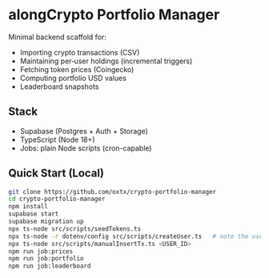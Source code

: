 # alongCrypto Portfolio Manager

Minimal backend scaffold for:
- Importing crypto transactions (CSV)
- Maintaining per‑user holdings (incremental triggers)
- Fetching token prices (Coingecko)
- Computing portfolio USD values
- Leaderboard snapshots

## Stack
- Supabase (Postgres + Auth + Storage)
- TypeScript (Node 18+)
- Jobs: plain Node scripts (cron-capable)

## Quick Start (Local)
```bash
git clone https://github.com/oxtx/crypto-portfolio-manager
cd crypto-portfolio-manager
npm install
supabase start
supabase migration up
npx ts-node src/scripts/seedTokens.ts
npx ts-node -r dotenv/config src/scripts/createUser.ts   # note the user_id
npx ts-node src/scripts/manualInsertTx.ts <USER_ID>
npm run job:prices
npm run job:portfolio
npm run job:leaderboard
